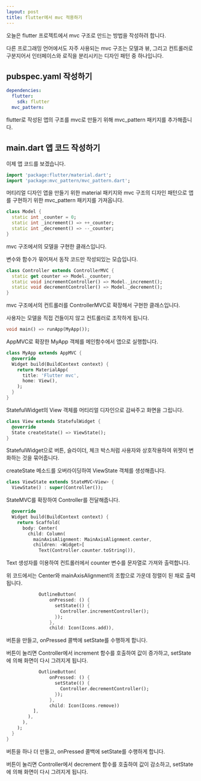 ```yaml
---
layout: post
title: flutter에서 mvc 적용하기
---
```


오늘은 flutter 프로젝트에서 mvc 구조로 만드는 방법을 작성하려 합니다.

다른 프로그래밍 언어에서도 자주 사용되는 mvc 구조는 모델과 뷰, 그리고 컨트롤러로 구분지어서 인터페이스와 로직을 분리시키는 디자인 패턴 중 하나입니다.

## pubspec.yaml 작성하기

```yaml
dependencies:
  flutter:
    sdk: flutter
  mvc_pattern:
```

flutter로 작성된 앱의 구조를 mvc로 만들기 위해 mvc_pattern 패키지를 추가해줍니다.

## main.dart 앱 코드 작성하기

이제 앱 코드를 보겠습니다.

```dart
import 'package:flutter/material.dart';
import 'package:mvc_pattern/mvc_pattern.dart';
```

머티리얼 디자인 앱을 만들기 위한 material 패키지와 mvc 구조의 디자인 패턴으로 앱를 구현하기 위한 mvc_pattern 패키지를 가져옵니다.

```dart
class Model {
  static int _counter = 0;
  static int _increment() => ++_counter;
  static int _decrement() => --_counter;
}
```

mvc 구조에서의 모델을 구현한 클래스입니다.

변수와 함수가 묶어져서 동작 코드만 작성되있는 모습입니다.

```dart
class Controller extends ControllerMVC {
  static get counter => Model._counter;
  static void incrementController() => Model._increment();
  static void decrementController() => Model._decrement();
}
```

mvc 구조에서의 컨트롤러를 ControllerMVC로 확장해서 구현한 클래스입니다.

사용자는 모델을 직접 건들이지 않고 컨트롤러로 조작하게 됩니다.

```dart
void main() => runApp(MyApp());
```

AppMVC로 확장한 MyApp 객체를 메인함수에서 앱으로 실행합니다.

```dart
class MyApp extends AppMVC {
  @override
  Widget build(BuildContext context) {
    return MaterialApp(
      title: 'Flutter mvc',
      home: View(),
    );
  }
}
```

StatefulWidget의 View 객체를 머티리얼 디자인으로 감싸주고 화면을 그립니다.

```dart
class View extends StatefulWidget {
  @override
  State createState() => ViewState();
}
```

StatefulWidget으로 버튼, 슬라이더, 체크 박스처럼 사용자와 상호작용하여 위젯이 변화하는 것을 묶어줍니다.

createState 메소드를 오버라이딩하여 ViewState 객체를 생성해줍니다.


```dart
class ViewState extends StateMVC<View> {
  ViewState() : super(Controller());
```

StateMVC를 확장하여 Controller를 전달해줍니다.

```dart
  @override
  Widget build(BuildContext context) {
    return Scaffold(
      body: Center(
        child: Column(
          mainAxisAlignment: MainAxisAlignment.center,
          children: <Widget>[
            Text(Controller.counter.toString()),
```

Text 생성자를 이용하여 컨트롤러에서 counter 변수를 문자열로 가져와 출력합니다.

위 코드에서는 Center와 mainAxisAlignment의 조합으로 가운데 정렬이 된 채로 출력됩니다.

```dart
            OutlineButton(
                onPressed: () {
                  setState(() {
                    Controller.incrementController();
                  });
                },
                child: Icon(Icons.add)),
```

버튼을 만들고, onPressed 콜백에 setState를 수행하게 합니다.

버튼이 눌리면 Controller에서 increment 함수를 호출하여 값이 증가하고, setState에 의해 화면이 다시 그려지게 됩니다.

```dart
            OutlineButton(
                onPressed: () {
                  setState(() {
                    Controller.decrementController();
                  });
                },
                child: Icon(Icons.remove))
          ],
        ),
      ),
    );
  }
}
```

버튼을 하나 더 만들고, onPressed 콜백에 setState를 수행하게 합니다.

버튼이 눌리면 Controller에서 decrement 함수를 호출하여 값이 감소하고, setState에 의해 화면이 다시 그려지게 됩니다.